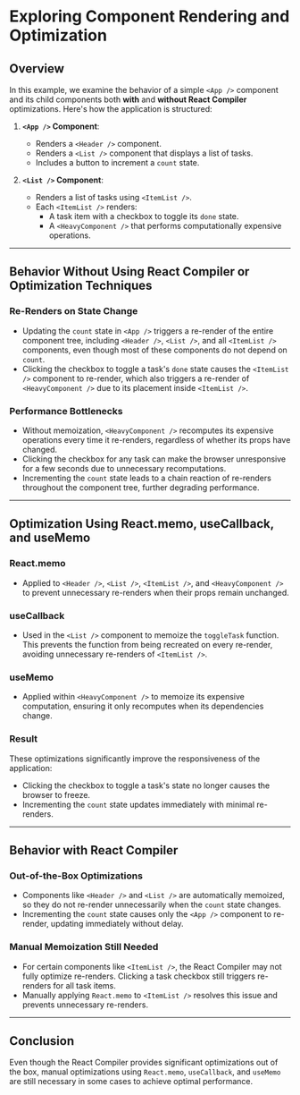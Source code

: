 # Exploring Component Rendering and Optimization

## Overview

In this example, we examine the behavior of a simple `<App />` component and its child components both **with** and **without React Compiler** optimizations. Here's how the application is structured:

1. **`<App />` Component**:

   - Renders a `<Header />` component.
   - Renders a `<List />` component that displays a list of tasks.
   - Includes a button to increment a `count` state.

2. **`<List />` Component**:
   - Renders a list of tasks using `<ItemList />`.
   - Each `<ItemList />` renders:
     - A task item with a checkbox to toggle its `done` state.
     - A `<HeavyComponent />` that performs computationally expensive operations.

---

## Behavior Without Using React Compiler or Optimization Techniques

### Re-Renders on State Change

- Updating the `count` state in `<App />` triggers a re-render of the entire component tree, including `<Header />`, `<List />`, and all `<ItemList />` components, even though most of these components do not depend on `count`.
- Clicking the checkbox to toggle a task's `done` state causes the `<ItemList />` component to re-render, which also triggers a re-render of `<HeavyComponent />` due to its placement inside `<ItemList />`.

### Performance Bottlenecks

- Without memoization, `<HeavyComponent />` recomputes its expensive operations every time it re-renders, regardless of whether its props have changed.
- Clicking the checkbox for any task can make the browser unresponsive for a few seconds due to unnecessary recomputations.
- Incrementing the `count` state leads to a chain reaction of re-renders throughout the component tree, further degrading performance.

---

## Optimization Using React.memo, useCallback, and useMemo

### React.memo

- Applied to `<Header />`, `<List />`, `<ItemList />`, and `<HeavyComponent />` to prevent unnecessary re-renders when their props remain unchanged.

### useCallback

- Used in the `<List />` component to memoize the `toggleTask` function. This prevents the function from being recreated on every re-render, avoiding unnecessary re-renders of `<ItemList />`.

### useMemo

- Applied within `<HeavyComponent />` to memoize its expensive computation, ensuring it only recomputes when its dependencies change.

### Result

These optimizations significantly improve the responsiveness of the application:

- Clicking the checkbox to toggle a task's state no longer causes the browser to freeze.
- Incrementing the `count` state updates immediately with minimal re-renders.

---

## Behavior with React Compiler

### Out-of-the-Box Optimizations

- Components like `<Header />` and `<List />` are automatically memoized, so they do not re-render unnecessarily when the `count` state changes.
- Incrementing the `count` state causes only the `<App />` component to re-render, updating immediately without delay.

### Manual Memoization Still Needed

- For certain components like `<ItemList />`, the React Compiler may not fully optimize re-renders. Clicking a task checkbox still triggers re-renders for all task items.
- Manually applying `React.memo` to `<ItemList />` resolves this issue and prevents unnecessary re-renders.

---

## Conclusion

Even though the React Compiler provides significant optimizations out of the box, manual optimizations using `React.memo`, `useCallback`, and `useMemo` are still necessary in some cases to achieve optimal performance.
